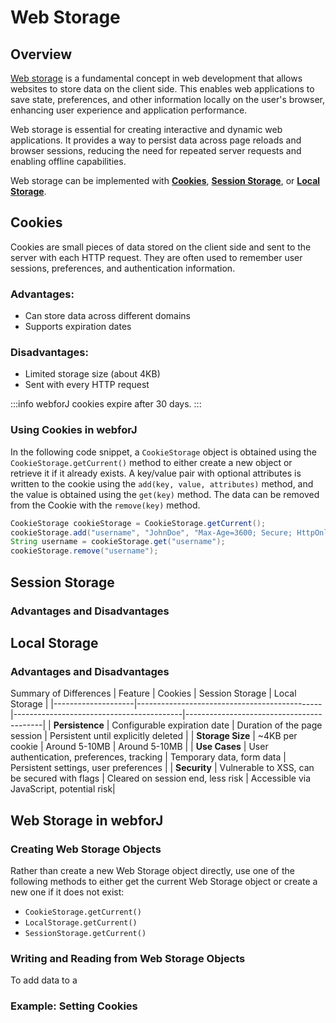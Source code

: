 # Web Storage

## Overview
[Web storage](https://developer.mozilla.org/en-US/docs/Web/API/Web_Storage_API) is a fundamental concept in web development that allows websites to store data on the client side. This enables web applications to save state, preferences, and other information locally on the user's browser, enhancing user experience and application performance.

Web storage is essential for creating interactive and dynamic web applications. It provides a way to persist data across page reloads and browser sessions, reducing the need for repeated server requests and enabling offline capabilities.

Web storage can be implemented with [**Cookies**](#cookies), [**Session Storage**](#session-storage), or [**Local Storage**](#local-storage).

## Cookies
Cookies are small pieces of data stored on the client side and sent to the server with each HTTP request. They are often used to remember user sessions, preferences, and authentication information.

### Advantages:
- Can store data across different domains
- Supports expiration dates

### Disadvantages:
- Limited storage size (about 4KB)
- Sent with every HTTP request

:::info
webforJ cookies expire after 30 days.
:::

### Using Cookies in webforJ
In the following code snippet, a `CookieStorage` object is obtained using the `CookieStorage.getCurrent()` method to either create a new object or retrieve it if it already exists. A key/value pair with optional attributes is written to the cookie using the `add(key, value, attributes)` method, and the value is obtained using the `get(key)` method. The data can be removed from the Cookie with the `remove(key)` method.

```java
CookieStorage cookieStorage = CookieStorage.getCurrent();
cookieStorage.add("username", "JohnDoe", "Max-Age=3600; Secure; HttpOnly");
String username = cookieStorage.get("username");
cookieStorage.remove("username");
```

## Session Storage
### Advantages and Disadvantages

## Local Storage
### Advantages and Disadvantages


Summary of Differences
| Feature            | Cookies                                      | Session Storage                          | Local Storage                            |
|--------------------|----------------------------------------------|------------------------------------------|------------------------------------------|
| **Persistence**    | Configurable expiration date                 | Duration of the page session             | Persistent until explicitly deleted      |
| **Storage Size**   | ~4KB per cookie                              | Around 5-10MB                            | Around 5-10MB                            |
| **Use Cases**      | User authentication, preferences, tracking   | Temporary data, form data                | Persistent settings, user preferences    |
| **Security**       | Vulnerable to XSS, can be secured with flags | Cleared on session end, less risk        | Accessible via JavaScript, potential risk|

## Web Storage in webforJ

### Creating Web Storage Objects
Rather than create a new Web Storage object directly, use one of the following methods to either get the current Web Storage object or create a new one if it does not exist:
- `CookieStorage.getCurrent()`
- `LocalStorage.getCurrent()`
- `SessionStorage.getCurrent()`

### Writing and Reading from Web Storage Objects
To add data to a 

### Example: Setting Cookies

